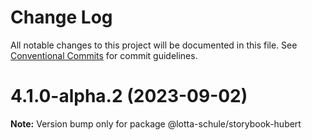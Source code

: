 # Change Log

All notable changes to this project will be documented in this file.
See [Conventional Commits](https://conventionalcommits.org) for commit guidelines.

# 4.1.0-alpha.2 (2023-09-02)

**Note:** Version bump only for package @lotta-schule/storybook-hubert
